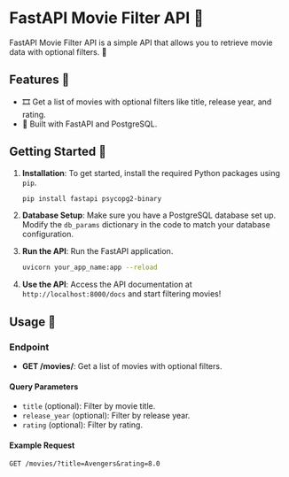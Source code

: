 # FastAPI Movie Filter API 🎥

FastAPI Movie Filter API is a simple API that allows you to retrieve movie data with optional filters. 🍿

## Features 🌟

- 🎞️ Get a list of movies with optional filters like title, release year, and rating.
- 📡 Built with FastAPI and PostgreSQL.

## Getting Started 🚀

1. **Installation**: To get started, install the required Python packages using `pip`.

    ```bash
    pip install fastapi psycopg2-binary
    ```

2. **Database Setup**: Make sure you have a PostgreSQL database set up. Modify the `db_params` dictionary in the code to match your database configuration.

3. **Run the API**: Run the FastAPI application.

    ```bash
    uvicorn your_app_name:app --reload
    ```

4. **Use the API**: Access the API documentation at `http://localhost:8000/docs` and start filtering movies!

## Usage 📝

### Endpoint

- **GET /movies/**: Get a list of movies with optional filters.

#### Query Parameters

- `title` (optional): Filter by movie title.
- `release_year` (optional): Filter by release year.
- `rating` (optional): Filter by rating.

#### Example Request

```http
GET /movies/?title=Avengers&rating=8.0
